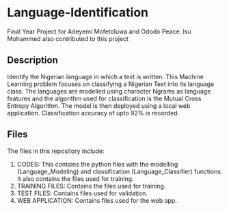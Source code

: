# Language-Identification
Final Year Project for Adeyemi Mofetoluwa and Ododo Peace. Isu Mohammed also contributed to this project

## Description
Identify the Nigerian language in which a text is written. This Machine Learning problem focuses on classifying a Nigerian Text into its language class. The languages are modelled using character Ngrams as language features and the algorithm used for classification is the Mutual Cross Entropy Algorithm. The model is then deployed using a local web application. Classification accuracy of upto 92% is recorded.

## Files
The files in this repository include:
1. CODES: This contains the python files with the modelling (Language_Modeling) and classification (Language_Classifier) functions. It also contains the files used for training.
2. TRAINING FILES: Contains the files used for training. 
3. TEST FILES: Contains files used for validation.
4. WEB APPLICATION: Contains files used for the web app.
